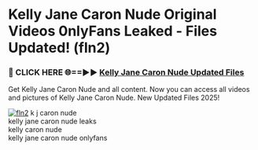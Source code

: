 # Kelly Jane Caron Nude Original Videos 0nlyFans Leaked - Files Updated! (fln2)

<h3>🔴 CLICK HERE 🌐==►► <a href="https://tinyurl.com/52m3yx9h" rel="nofollow">Kelly Jane Caron Nude Updated Files</a></h3>

Get Kelly Jane Caron Nude and all content. Now you can access all videos and pictures of Kelly Jane Caron Nude. New Updated Files 2025!

[![fln2](https://i.imgur.com/TnHtlc8.gif)](https://tinyurl.com/52m3yx9h)
k j caron nude<br>
kelly jane caron nude leaks<br>
kelly caron nude<br>
kelly jane caron nude onlyfans